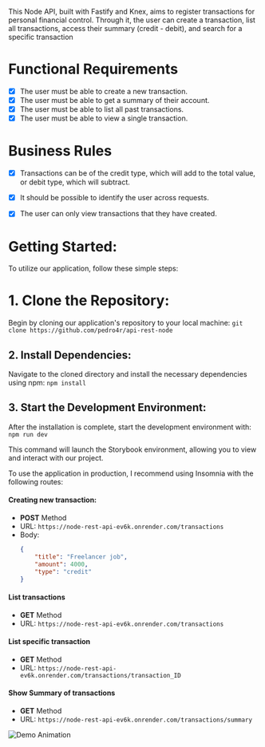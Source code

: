This Node API, built with Fastify and Knex, aims to register transactions for personal financial control. Through it, the user can create a transaction, list all transactions, access their summary (credit - debit), and search for a specific transaction

# Functional Requirements

- [x] The user must be able to create a new transaction.
- [x] The user must be able to get a summary of their account.
- [x] The user must be able to list all past transactions.
- [x] The user must be able to view a single transaction.

# Business Rules
- [x] Transactions can be of the credit type, which will add to the total value, or debit type, which will subtract.
- [x] It should be possible to identify the user across requests.
- [x] The user can only view transactions that they have created.


<h1>Getting Started:</h1>
To utilize our application, follow these simple steps:


# 1. Clone the Repository:
Begin by cloning our application's repository to your local machine:
``
git clone https://github.com/pedro4r/api-rest-node
``

## 2. Install Dependencies:
Navigate to the cloned directory and install the necessary dependencies using npm:
``
npm install
``

## 3. Start the Development Environment:
After the installation is complete, start the development environment with:
``
npm run dev
``

This command will launch the Storybook environment, allowing you to view and interact with our project.


To use the application in production, I recommend using Insomnia with the following routes:

#### Creating new transaction:
- **POST** Method 
- URL: `https://node-rest-api-ev6k.onrender.com/transactions`
- Body: 
    ```json
    {
        "title": "Freelancer job",
        "amount": 4000,
        "type": "credit"
    }
    ```

#### List transactions
- **GET** Method 
- URL: `https://node-rest-api-ev6k.onrender.com/transactions`

#### List specific transaction
- **GET** Method 
- URL: `https://node-rest-api-ev6k.onrender.com/transactions/transaction_ID`

#### Show Summary of transactions
- **GET** Method 
- URL: `https://node-rest-api-ev6k.onrender.com/transactions/summary`

![Demo Animation](https://raw.githubusercontent.com/pedro4r/jupiter-ui/assets/images/node-api-rest.png)
